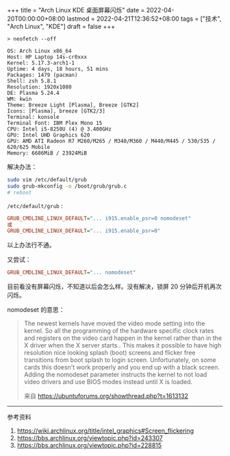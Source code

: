 +++
title = "Arch Linux KDE 桌面屏幕闪烁"
date = 2022-04-20T00:00:00+08:00
lastmod = 2022-04-21T12:36:52+08:00
tags = ["技术", "Arch Linux", "KDE"]
draft = false
+++

```shell
> neofetch --off

OS: Arch Linux x86_64
Host: HP Laptop 14s-cr0xxx
Kernel: 5.17.3-arch1-1
Uptime: 4 days, 18 hours, 51 mins
Packages: 1479 (pacman)
Shell: zsh 5.8.1
Resolution: 1920x1080
DE: Plasma 5.24.4
WM: kwin
Theme: Breeze Light [Plasma], Breeze [GTK2]
Icons: [Plasma], breeze [GTK2/3]
Terminal: konsole
Terminal Font: IBM Plex Mono 15
CPU: Intel i5-8250U (4) @ 3.400GHz
GPU: Intel UHD Graphics 620
GPU: AMD ATI Radeon R7 M260/M265 / M340/M360 / M440/M445 / 530/535 / 620/625 Mobile
Memory: 6686MiB / 23924MiB
```

解决办法：

```sh
sudo vim /etc/default/grub
sudo grub-mkconfig -o /boot/grub/grub.c
# reboot
```

`/etc/default/grub` :

```cfg
GRUB_CMDLINE_LINUX_DEFAULT="... i915.enable_psr=0 nomodeset"
或
GRUB_CMDLINE_LINUX_DEFAULT="... i915.enable_psr=0"
```

以上办法行不通。

又尝试：

```cfg
GRUB_CMDLINE_LINUX_DEFAULT="... nomodeset"
```

目前看没有屏幕闪烁，不知道以后会怎么样。没有解决，锁屏 20 分钟后开机再次闪烁。

nomodeset 的意思：

> The newest kernels have moved the video mode setting into the kernel. So all the programming of the hardware specific clock rates and registers on the video card happen in the kernel rather than in the X driver when the X server starts.. This makes it possible to have high resolution nice looking splash (boot) screens and flicker free transitions from boot splash to login screen. Unfortunately, on some cards this doesn't work properly and you end up with a black screen. Adding the nomodeset parameter instructs the kernel to not load video drivers and use BIOS modes instead until X is loaded.
>
> 来自 <https://ubuntuforums.org/showthread.php?t=1613132>

---

参考资料

1.  <https://wiki.archlinux.org/title/intel_graphics#Screen_flickering>
2.  <https://bbs.archlinux.org/viewtopic.php?id=243307>
3.  <https://bbs.archlinux.org/viewtopic.php?id=228815>
